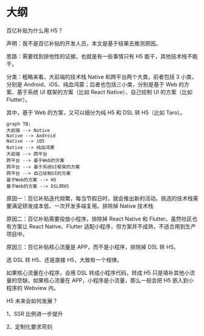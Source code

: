 # 大纲

百亿补贴为什么用 H5？

声明：我不是百亿补贴的开发人员，本文是基于结果去推测原因。

思路：需要找到排他性的证据，也就是有一些事情只有 H5 能干，其他技术栈不能干。

分类：粗略来看，大前端的技术栈 Native 和跨平台两个大类，前者包括 3 小类，分别是 Android、iOS、纯血鸿蒙；后者也包括三小类，分别是基于 Web 的方案、基于系统 UI 框架的方案（比如 React Native）、自己绘制 UI 的方案（比如 Flutter）。

其中，基于 Web 的方案，又可以细分为纯 H5 和 DSL 转 H5（比如 Taro）。

```mermaid
graph TB;
大前端 --> Native
Native --> Android
Native --> iOS
Native --> 纯血鸿蒙
大前端 --> 跨平台
跨平台 --> 基于Web的方案
跨平台 --> 基于系统UI框架的方案
跨平台 --> 自己绘制UI的方案
基于Web的方案 --> H5
基于Web的方案 --> DSL转H5
```

原因一：百亿补贴迭代频繁，每当节假日时，就会推出新的活动。挑选的技术栈需要满足研发成本低、一次开发多端复用。排除掉 Native 技术栈

原因二：百亿补贴需要投放小程序。排除掉 React Native 和 Flutter。虽然社区也有方案让 React Native、Flutter 适配小程序，但方案并不成熟，不适合用到生产项目中。

原因三：百亿补贴核心流量是 APP，而不是小程序，排除掉 DSL 转 H5。

选 DSL 转 H5、还是直接 H5，大致有一个规律。

如果核心流量在小程序，会用 DSL 转成小程序代码，转成 H5 只是填补其他小流量的空缺。如果核心流量在 APP，小程序是小流量，那么一般会把 H5 嵌入到小程序的 Webview 内。

H5 未来会如何发展？

1、SSR 比例进一步提升

2、定制化要求苛刻
